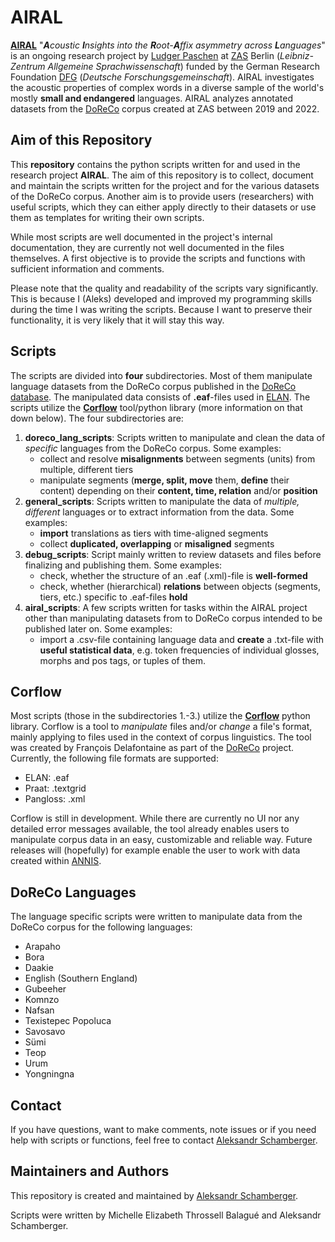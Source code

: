 # AIRAL

**[AIRAL](https://www.leibniz-zas.de/en/research/research-areas/laboratory-phonology/airal)** "***A****coustic* ***I****nsights into the* ***R****oot-****A****ffix asymmetry across* ***L****anguages*" is an ongoing research project by [Ludger Paschen](http://www.ludgerpaschen.de/) at [ZAS](https://www.leibniz-zas.de/en/) Berlin (*Leibniz-Zentrum Allgemeine Sprachwissenschaft*) funded by the German Research Foundation [DFG](https://www.dfg.de/en) (*Deutsche Forschungsgemeinschaft*). AIRAL investigates the acoustic properties of complex words in a diverse sample of the world's mostly **small and endangered** languages. AIRAL analyzes annotated datasets from the [DoReCo](https://doreco.info/) corpus created at ZAS between 2019 and 2022.

## Aim of this Repository

This **repository** contains the python scripts written for and used in the research project **AIRAL**. The aim of this repository is to collect, document and maintain the scripts written for the project and for the various datasets of the DoReCo corpus. Another aim is to provide users (researchers) with useful scripts, which they can either apply directly to their datasets or use them as templates for writing their own scripts.

While most scripts are well documented in the project's internal documentation, they are currently not well documented in the files themselves. A first objective is to provide the scripts and functions with sufficient information and comments.

Please note that the quality and readability of the scripts vary significantly. This is because I (Aleks) developed and improved my programming skills during the time I was writing the scripts. Because I want to preserve their functionality, it is very likely that it will stay this way.

## Scripts

The scripts are divided into **four** subdirectories. Most of them manipulate language datasets from the DoReCo corpus published in the [DoReCo database](https://doreco.huma-num.fr/). The manipulated data consists of **.eaf**-files used in [ELAN](https://archive.mpi.nl/tla/elan). The scripts utilize the **[Corflow](https://github.com/DoReCo/corflow)** tool/python library (more information on that down below). The four subdirectories are:

1. **doreco_lang_scripts**: Scripts written to manipulate and clean the data of *specific* languages from the DoReCo corpus. Some examples:
    - collect and resolve **misalignments** between segments (units) from multiple, different tiers
    - manipulate segments (**merge, split, move** them, **define** their content) depending on their **content, time, relation** and/or **position**
2. **general_scripts**: Scripts written to manipulate the data of *multiple, different* languages or to extract information from the data. Some examples:
    - **import** translations as tiers with time-aligned segments
    - collect **duplicated, overlapping** or **misaligned** segments
3. **debug_scripts**: Script mainly written to review datasets and files before finalizing and publishing them. Some examples:
    - check, whether the structure of an .eaf (.xml)-file is **well-formed**
    - check, whether (hierarchical) **relations** between objects (segments, tiers, etc.) specific to .eaf-files **hold**
4. **airal_scripts**: A few scripts written for tasks within the AIRAL project other than manipulating datasets from to DoReCo corpus intended to be published later on. Some examples:
    - import a .csv-file containing language data and **create** a .txt-file with **useful statistical data**, e.g. token frequencies of individual glosses, morphs and pos tags, or tuples of them.

## Corflow

Most scripts (those in the subdirectories 1.-3.) utilize the **[Corflow](https://github.com/DoReCo/corflow)** python library. Corflow is a tool to *manipulate* files and/or *change* a file's format, mainly applying to files used in the context of corpus linguistics. The tool was created by François Delafontaine as part of the [DoReCo](https://doreco.info/) project. Currently, the following file formats are supported:

* ELAN: .eaf
* Praat: .textgrid
* Pangloss: .xml

 Corflow is still in development. While there are currently no UI nor any detailed error messages available, the tool already enables users to manipulate corpus data in an easy, customizable and reliable way. Future releases will (hopefully) for example enable the user to work with data created within [ANNIS](https://corpus-tools.org/annis/).

## DoReCo Languages

The language specific scripts were written to manipulate data from the DoReCo corpus for the following languages:

* Arapaho
* Bora
* Daakie
* English (Southern England)
* Gubeeher
* Komnzo
* Nafsan
* Texistepec Popoluca
* Savosavo
* Sümi
* Teop
* Urum
* Yongningna

## Contact

If you have questions, want to make comments, note issues or if you need help with scripts or functions, feel free to contact [Aleksandr Schamberger](mailto:mail@aleksandrschamberger.de).

## Maintainers and Authors

This repository is created and maintained by [Aleksandr Schamberger](https://github.com/a-leks-icon/).

Scripts were written by Michelle Elizabeth Throssell Balagué and Aleksandr Schamberger.